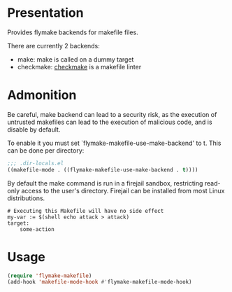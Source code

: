 Presentation
============

Provides flymake backends for makefile files.

There are currently 2 backends:

* make: make is called on a dummy target
* checkmake: [checkmake](https://github.com/mrtazz/checkmake) is a makefile linter


Admonition
==========

Be careful, make backend can lead to a security risk, as the execution of
untrusted makefiles can lead to the execution of malicious code, and is disable
by default.

To enable it you must set `flymake-makefile-use-make-backend' to t. This can be
done per directory:

```lisp
;;; .dir-locals.el
((makefile-mode . ((flymake-makefile-use-make-backend . t))))
```

By default the make command is run in a firejail sandbox, restricting read-only
access to the user's directory.  Firejail can be installed from most Linux
distributions.

```make
# Executing this Makefile will have no side effect
my-var := $(shell echo attack > attack)
target:
    some-action
```

Usage
=====

```lisp
(require 'flymake-makefile)
(add-hook 'makefile-mode-hook #'flymake-makefile-mode-hook)
```

